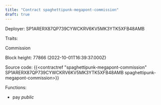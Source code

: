 ```yaml
---
title: "Contract spaghettipunk-megapont-commission"
draft: true
---
```

Deployer: SP1ARERX87QP739CYWCKRV6KV5MK3YTK5XFB48AMB

Traits:
 
Commission


Block height: 77866 (2022-10-01T16:39:37.000Z)

Source code: {{<contractref "spaghettipunk-megapont-commission" SP1ARERX87QP739CYWCKRV6KV5MK3YTK5XFB48AMB spaghettipunk-megapont-commission>}}

Functions:

* pay _public_
